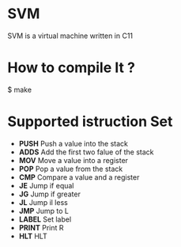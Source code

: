 # SVM
SVM is a virtual machine written in C11

# How to compile It ?
$ make

# Supported istruction Set
* **PUSH**    Push a value into the stack
* **ADDS**    Add the first two falue of the stack
* **MOV**     Move a value into a register
* **POP**     Pop a value from the stack
* **CMP**     Compare a value and a register
* **JE**      Jump if equal
* **JG**      Jump if greater
* **JL**      Jump il less
* **JMP**     Jump to L
* **LABEL**   Set label
* **PRINT**   Print R
* **HLT**     HLT
